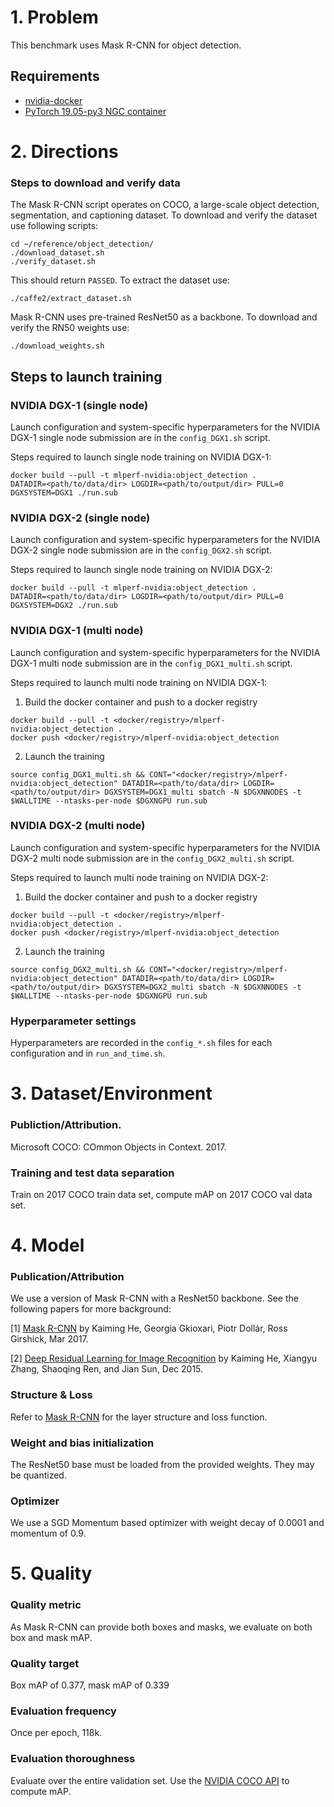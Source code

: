 # 1. Problem 
This benchmark uses Mask R-CNN for object detection.

## Requirements
* [nvidia-docker](https://github.com/NVIDIA/nvidia-docker)
* [PyTorch 19.05-py3 NGC container](https://ngc.nvidia.com/registry/nvidia-pytorch)

# 2. Directions

### Steps to download and verify data
The Mask R-CNN script operates on COCO, a large-scale object detection, segmentation, and captioning dataset.
To download and verify the dataset use following scripts:
   
    cd ~/reference/object_detection/
    ./download_dataset.sh
    ./verify_dataset.sh

This should return `PASSED`. 
To extract the dataset use:
   
    ./caffe2/extract_dataset.sh

Mask R-CNN uses pre-trained ResNet50 as a backbone. 
To download and verify the RN50 weights use:
 
    ./download_weights.sh

## Steps to launch training

### NVIDIA DGX-1 (single node)
Launch configuration and system-specific hyperparameters for the NVIDIA DGX-1
single node submission are in the `config_DGX1.sh` script.

Steps required to launch single node training on NVIDIA DGX-1:

```
docker build --pull -t mlperf-nvidia:object_detection .
DATADIR=<path/to/data/dir> LOGDIR=<path/to/output/dir> PULL=0 DGXSYSTEM=DGX1 ./run.sub
```
### NVIDIA DGX-2 (single node)
Launch configuration and system-specific hyperparameters for the NVIDIA DGX-2
single node submission are in the `config_DGX2.sh` script.

Steps required to launch single node training on NVIDIA DGX-2:

```
docker build --pull -t mlperf-nvidia:object_detection .
DATADIR=<path/to/data/dir> LOGDIR=<path/to/output/dir> PULL=0 DGXSYSTEM=DGX2 ./run.sub
```

### NVIDIA DGX-1 (multi node)
Launch configuration and system-specific hyperparameters for the NVIDIA DGX-1
multi node submission are in the `config_DGX1_multi.sh` script.

Steps required to launch multi node training on NVIDIA DGX-1:

1. Build the docker container and push to a docker registry
```
docker build --pull -t <docker/registry>/mlperf-nvidia:object_detection .
docker push <docker/registry>/mlperf-nvidia:object_detection
```

2. Launch the training
```
source config_DGX1_multi.sh && CONT="<docker/registry>/mlperf-nvidia:object_detection" DATADIR=<path/to/data/dir> LOGDIR=<path/to/output/dir> DGXSYSTEM=DGX1_multi sbatch -N $DGXNNODES -t $WALLTIME --ntasks-per-node $DGXNGPU run.sub
```

### NVIDIA DGX-2 (multi node)
Launch configuration and system-specific hyperparameters for the NVIDIA DGX-2
multi node submission are in the `config_DGX2_multi.sh` script.

Steps required to launch multi node training on NVIDIA DGX-2:

1. Build the docker container and push to a docker registry
```
docker build --pull -t <docker/registry>/mlperf-nvidia:object_detection .
docker push <docker/registry>/mlperf-nvidia:object_detection
```

2. Launch the training
```
source config_DGX2_multi.sh && CONT="<docker/registry>/mlperf-nvidia:object_detection" DATADIR=<path/to/data/dir> LOGDIR=<path/to/output/dir> DGXSYSTEM=DGX2_multi sbatch -N $DGXNNODES -t $WALLTIME --ntasks-per-node $DGXNGPU run.sub
```
### Hyperparameter settings

Hyperparameters are recorded in the `config_*.sh` files for each configuration and in `run_and_time.sh`.

# 3. Dataset/Environment
### Publiction/Attribution.
Microsoft COCO: COmmon Objects in Context. 2017.

### Training and test data separation
Train on 2017 COCO train data set, compute mAP on 2017 COCO val data set.


# 4. Model
### Publication/Attribution

We use a version of Mask R-CNN with a ResNet50 backbone. See the following papers for more background:

[1] [Mask R-CNN](https://arxiv.org/abs/1703.06870) by Kaiming He, Georgia Gkioxari, Piotr Dollár, Ross Girshick, Mar 2017.

[2] [Deep Residual Learning for Image Recognition](https://arxiv.org/abs/1512.03385) by Kaiming He, Xiangyu Zhang, Shaoqing Ren, and Jian Sun, Dec 2015.


### Structure & Loss
Refer to [Mask R-CNN](https://arxiv.org/abs/1703.06870) for the layer structure and loss function.


### Weight and bias initialization
The ResNet50 base must be loaded from the provided weights. They may be quantized.


### Optimizer
We use a SGD Momentum based optimizer with weight decay of 0.0001 and momentum of 0.9.


# 5. Quality
### Quality metric
As Mask R-CNN can provide both boxes and masks, we evaluate on both box and mask mAP.

### Quality target
Box mAP of 0.377, mask mAP of 0.339 

### Evaluation frequency
Once per epoch, 118k.

### Evaluation thoroughness
Evaluate over the entire validation set. Use the [NVIDIA COCO API](https://github.com/NVIDIA/cocoapi/) to compute mAP.